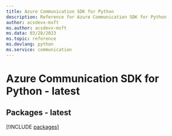 ```yaml
---
title: Azure Communication SDK for Python
description: Reference for Azure Communication SDK for Python
author: acsdevx-msft
ms.author: acsdevx-msft
ms.data: 03/28/2023
ms.topic: reference
ms.devlang: python
ms.service: communication
---
```

# Azure Communication SDK for Python - latest
## Packages - latest
[!INCLUDE [packages](communication-index.md)]